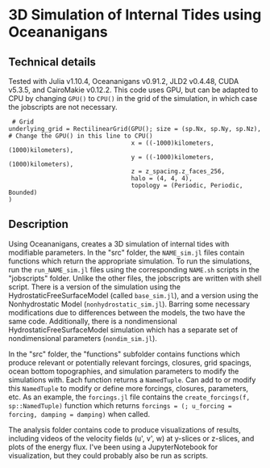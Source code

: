 # 3D Simulation of Internal Tides using Oceananigans

## Technical details
Tested with Julia v1.10.4, Oceananigans v0.91.2, JLD2 v0.4.48, CUDA v5.3.5, and CairoMakie v0.12.2. This code uses GPU, but can be adapted to CPU by changing `GPU()` to `CPU()` in the grid of the simulation, in which case the jobscripts are not necessary. 

```
 # Grid
underlying_grid = RectilinearGrid(GPU(); size = (sp.Nx, sp.Ny, sp.Nz), # Change the GPU() in this line to CPU()
                                  x = ((-1000)kilometers, (1000)kilometers),
                                  y = ((-1000)kilometers, (1000)kilometers),
                                  z = z_spacing.z_faces_256,
                                  halo = (4, 4, 4),
                                  topology = (Periodic, Periodic, Bounded)
)
```

## Description
Using Oceananigans, creates a 3D simulation of internal tides with modifiable parameters. In the "src" folder, the `NAME_sim.jl` files contain functions which return the appropriate simulation. To run the simulations, run the `run_NAME_sim.jl` files using the corresponding `NAME.sh` scripts in the "jobscripts" folder. Unlike the other files, the jobscripts are written with shell script. There is a version of the simulation using the HydrostaticFreeSurfaceModel (called `base_sim.jl`), and a version using the Nonhydrostatic Model (`nonhydrostatic_sim.jl`). Barring some necessary modifications due to differences between the models, the two have the same code. Additionally, there is a nondimensional HydrostaticFreeSurfaceModel simulation which has a separate set of nondimensional parameters (`nondim_sim.jl`). 

In the "src" folder, the "functions" subfolder contains functions which produce relevant or potentially relevant forcings, closures, grid spacings, ocean bottom topographies, and simulation parameters to modify the simulations with. Each function returns a `NamedTuple`. Can add to or modify this `NamedTuple` to modify or define more forcings, closures, parameters, etc. As an example, the `forcings.jl` file contains the `create_forcings(f, sp::NamedTuple)` function which returns `forcings = (; u_forcing = forcing, damping = damping)` when called. 

The analysis folder contains code to produce visualizations of results, including videos of the velocity fields (u', v', w) at y-slices or z-slices, and plots of the energy flux. I've been using a JupyterNotebook for visualization, but they could probably also be run as scripts. 
